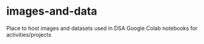 # images-and-data
Place to host images and datasets used in DSA Google Colab notebooks for activities/projects
